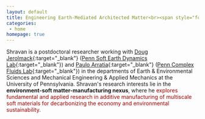```yaml
---
layout: default
title: Engineering Earth-Mediated Architected Matter<br><span style="font-size:55%;"><b>Design, mechanics, and manufacturing of geo-inspired multiphase soft matter</b>
categories:
 - home
homepage: true
---
```

Shravan is a postdoctoral researcher working with [Doug Jerolmack](https://earth.sas.upenn.edu/people/douglas-j-jerolmack){:target="_blank"} ([Penn Soft Earth Dynamics Lab](https://pennsed.seas.upenn.edu/){:target="_blank"}) and [Paulo Arratia](https://directory.seas.upenn.edu/paulo-e-arratia/){:target="_blank"} ([Penn Complex Fluids Lab](https://arratia.seas.upenn.edu/){:target="_blank"}) in the departments of Earth & Environmental Sciences and Mechanical Engineering & Applied Mechanics at the University of Pennsylvania. Shravan's research interests lie in the <b>environment-soft matter-manufacturing nexus</b>, where he <font color = "990000">explores fundamental and applied research in additive manufacturing of multiscale soft materials for decarbonizing the economy and environmental sustainability</font>.   
